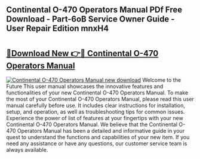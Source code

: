 ## Continental O-470 Operators Manual PDf Free Download - Part-6oB Service Owner Guide - User Repair Edition mnxH4

# <h2><a href="http://bc25355.oget.top/?id=Continental+O-470+Operators+Manual">🔗Download New 👉🔴 Continental O-470 Operators Manual</a></h2>

[![Continental O-470 Operators Manual new download](https://i.imgur.com/5g1atiW.png)](http://bc25355.oget.top/?id=Continental+O-470+Operators+Manual)
Welcome to the Future This user manual showcases the innovative features and functionalities of your new Continental O-470 Operators Manual. To make the most of your Continental O-470 Operators Manual, please read this user manual carefully before use. It includes clear instructions for installation, setup, and operation, as well as troubleshooting tips for common issues. Experience the power of list of features at your fingertips with your new Continental O-470 Operators Manual. We believe that the Continental O-470 Operators Manual has been a detailed and informative guide in your quest to understand the functions and capabilities of your new item. If you need any assistance or have any questions, our customer service team is always available.
